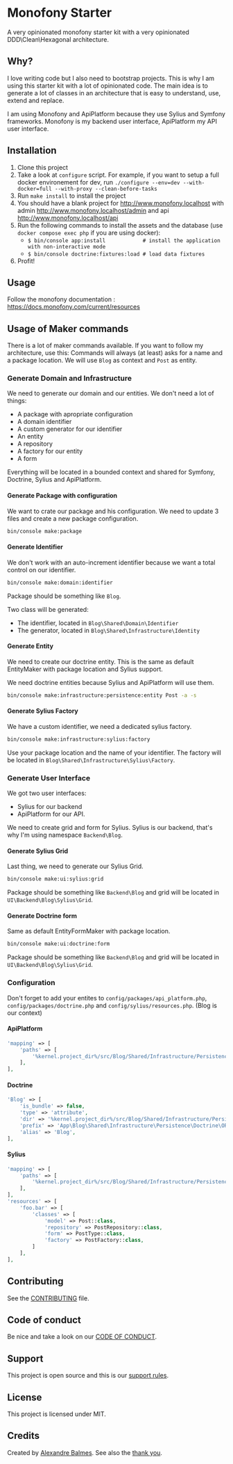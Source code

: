 # Monofony Starter

A very opinionated monofony starter kit with a very opinionated DDD\Clean\Hexagonal architecture.

## Why?

I love writing code but I also need to bootstrap projects. This is why I am using
this starter kit with a lot of opinionated code. The main idea is to generate a lot
of classes in an architecture that is easy to understand, use, extend and replace.

I am using Monofony and ApiPlatform because they use Sylius and Symfony frameworks. 
Monofony is my backend user interface, ApiPlatform my API user interface.

## Installation

1. Clone this project 
2. Take a look at `configure` script. For example, if you want to setup a full docker environement for dev, 
run `./configure --env=dev --with-docker=full --with-proxy --clean-before-tasks`
3. Run `make install` to install the project
4. You should have a blank project for http://www.monofony.localhost with admin
http://www.monofony.localhost/admin and api http://www.monofony.localhost/api
5. Run the following commands to install the assets and the database (use `docker compose exec php` if you are using docker):
    - `$ bin/console app:install            # install the application with non-interactive mode`
    - `$ bin/console doctrine:fixtures:load # load data fixtures`
6. Profit!

## Usage

Follow the monofony documentation : https://docs.monofony.com/current/resources

## Usage of Maker commands

There is a lot of maker commands available. If you want to follow my architecture, use this:
Commands will always (at least) asks for a name and a package location. We will use `Blog` as context and `Post` as entity.

### Generate Domain and Infrastructure

We need to generate our domain and our entities. We don't need a lot of things:

- A package with apropriate configuration
- A domain identifier
- A custom generator for our identifier
- An entity
- A repository
- A factory for our entity
- A form

Everything will be located in a bounded context and shared for Symfony, Doctrine,
Sylius and ApiPlatform.

#### Generate Package with configuration

We want to crate our package and his configuration. We need to update 3 files and create a new package configuration.

```bash
bin/console make:package
```

#### Generate Identifier

We don't work with an auto-increment identifier because we want a total control on our identifier.

```bash
bin/console make:domain:identifier
```

Package should be something like `Blog`.

Two class will be generated:
- The identifier, located in `Blog\Shared\Domain\Identifier`
- The generator, located in `Blog\Shared\Infrastructure\Identity`

#### Generate Entity

We need to create our doctrine entity. This is the same as default EntityMaker
with package location and Sylius support.

We need doctrine entities because Sylius and ApiPlatform will use them.

```bash
bin/console make:infrastructure:persistence:entity Post -a -s
```

#### Generate Sylius Factory

We have a custom identifier, we need a dedicated sylius factory.

```bash
bin/console make:infrastructure:sylius:factory
```

Use your package location and the name of your identifier. The factory
will be located in `Blog\Shared\Infrastructure\Sylius\Factory`.

### Generate User Interface

We got two user interfaces:
- Sylius for our backend
- ApiPlatform for our API.

We need to create grid and form for Sylius. Sylius is our backend, that's why
I'm using namespace `Backend\Blog`.

#### Generate Sylius Grid

Last thing, we need to generate our Sylius Grid.

```bash
bin/console make:ui:sylius:grid
```

Package should be something like `Backend\Blog` and grid will be
located in `UI\Backend\Blog\Sylius\Grid`.

#### Generate Doctrine form

Same as default EntityFormMaker with package location.

```bash
bin/console make:ui:doctrine:form
```

Package should be something like `Backend\Blog` and grid will be
located in `UI\Backend\Blog\Sylius\Grid`.

### Configuration

Don't forget to add your entites to `config/packages/api_platform.php`, `config/packages/doctrine.php`
and `config/sylius/resources.php`. (Blog is our context)

#### ApiPlatform
```php
'mapping' => [
    'paths' => [
        '%kernel.project_dir%/src/Blog/Shared/Infrastructure/Persistence/Doctrine/ORM/Entity',
    ],
],
```

#### Doctrine
```php
'Blog' => [
    'is_bundle' => false,
    'type' => 'attribute',
    'dir' => '%kernel.project_dir%/src/Blog/Shared/Infrastructure/Persistence/Doctrine/ORM/Entity',
    'prefix' => 'App\Blog\Shared\Infrastructure\Persistence\Doctrine\ORM\Entity',
    'alias' => 'Blog',
],
```

#### Sylius
```php
'mapping' => [
    'paths' => [
        '%kernel.project_dir%/src/Blog/Shared/Infrastructure/Persistence/Doctrine/ORM/Entity',
    ],
],
'resources' => [
    'foo.bar' => [
        'classes' => [
            'model' => Post::class,
            'repository' => PostRepository::class,
            'form' => PostType::class,
            'factory' => PostFactory::class,
        ]
    ],
],
```

## Contributing

See the [CONTRIBUTING](.github/CONTRIBUTING.md) file.

## Code of conduct

Be nice and take a look on our [CODE OF CONDUCT](.github/CODE_OF_CONDUCT.md).

## Support

This project is open source and this is our [support rules](.github/SUPPORT.md).

## License

This project is licensed under MIT.

## Credits

Created by [Alexandre Balmes](https://alexandre.balmes.co).
See also the [thank you](.github/thank-you.md).
